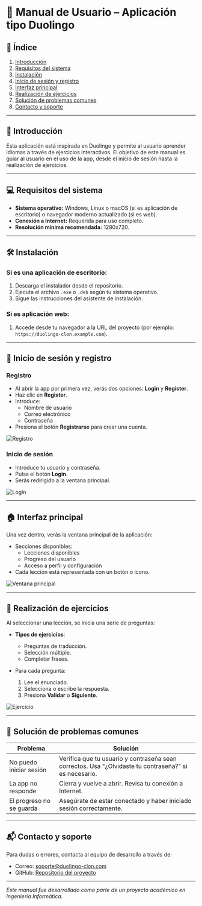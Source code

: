 # 📘 Manual de Usuario – Aplicación tipo Duolingo

## 🧩 Índice
1. [Introducción](#introducción)
2. [Requisitos del sistema](#requisitos-del-sistema)
3. [Instalación](#instalación)
4. [Inicio de sesión y registro](#inicio-de-sesión-y-registro)
5. [Interfaz principal](#interfaz-principal)
6. [Realización de ejercicios](#realización-de-ejercicios)
7. [Solución de problemas comunes](#solución-de-problemas-comunes)
8. [Contacto y soporte](#contacto-y-soporte)

---

## 📌 Introducción
Esta aplicación está inspirada en Duolingo y permite al usuario aprender idiomas a través de ejercicios interactivos. El objetivo de este manual es guiar al usuario en el uso de la app, desde el inicio de sesión hasta la realización de ejercicios.

---

## 💻 Requisitos del sistema

- **Sistema operativo:** Windows, Linux o macOS (si es aplicación de escritorio) o navegador moderno actualizado (si es web).
- **Conexión a Internet:** Requerida para uso completo.
- **Resolución mínima recomendada:** 1280x720.

---

## 🛠 Instalación

### Si es una aplicación de escritorio:
1. Descarga el instalador desde el repositorio.
2. Ejecuta el archivo `.exe` o `.deb` según tu sistema operativo.
3. Sigue las instrucciones del asistente de instalación.

### Si es aplicación web:
1. Accede desde tu navegador a la URL del proyecto (por ejemplo: `https://duolingo-clon.example.com`).

---

## 🔐 Inicio de sesión y registro

### Registro
- Al abrir la app por primera vez, verás dos opciones: **Login** y **Register**.
- Haz clic en **Register**.
- Introduce:
  - Nombre de usuario
  - Correo electrónico
  - Contraseña
- Presiona el botón **Registrarse** para crear una cuenta.

![Registro](assets/register.png)

### Inicio de sesión
- Introduce tu usuario y contraseña.
- Pulsa el botón **Login**.
- Serás redirigido a la ventana principal.

![Login](assets/login.png)

---

## 🏠 Interfaz principal

Una vez dentro, verás la ventana principal de la aplicación:

- Secciones disponibles:
  - Lecciones disponibles
  - Progreso del usuario
  - Acceso a perfil y configuración
- Cada lección está representada con un botón o icono.

![Ventana principal](assets/main_screen.png)

---

## 🧠 Realización de ejercicios

Al seleccionar una lección, se inicia una serie de preguntas:

- **Tipos de ejercicios**:
  - Preguntas de traducción.
  - Selección múltiple.
  - Completar frases.

- Para cada pregunta:
  1. Lee el enunciado.
  2. Selecciona o escribe la respuesta.
  3. Presiona **Validar** o **Siguiente**.

![Ejercicio](assets/question_screen.png)

---

## 🧩 Solución de problemas comunes

| Problema | Solución |
|---------|----------|
| No puedo iniciar sesión | Verifica que tu usuario y contraseña sean correctos. Usa "¿Olvidaste tu contraseña?" si es necesario. |
| La app no responde | Cierra y vuelve a abrir. Revisa tu conexión a Internet. |
| El progreso no se guarda | Asegúrate de estar conectado y haber iniciado sesión correctamente. |

---

## 📬 Contacto y soporte

Para dudas o errores, contacta al equipo de desarrollo a través de:
- Correo: soporte@duolingo-clon.com
- GitHub: [Repositorio del proyecto](https://github.com/tuusuario/duolingo-clon)

---

*Este manual fue desarrollado como parte de un proyecto académico en Ingeniería Informática.*
